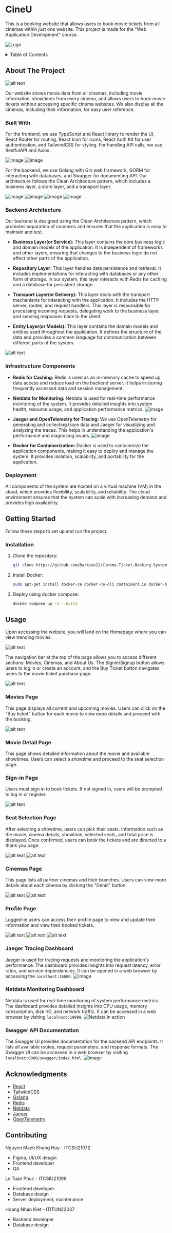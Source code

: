 # CineU

This is a booking website that allows users to book movie tickets from all cinemas within just one website. This project is made for the "Web Application Development" course.

![Logo](https://scontent.fsgn5-12.fna.fbcdn.net/v/t39.30808-6/448510917_4518499311707564_6026758865277843418_n.jpg?_nc_cat=103&ccb=1-7&_nc_sid=5f2048&_nc_ohc=iZl5UpbiNVYQ7kNvgGcXKsM&_nc_ht=scontent.fsgn5-12.fna&oh=00_AYDgB8k6AIibY5Y_uAs8cG6nCjSc1-HAXqt4tOa8dqmQJQ&oe=667623AF)

<details>
  <summary>Table of Contents</summary>
  <ol>
    <li>
      <a href="#about-the-project">About The Project</a>
      <ul>
        <li><a href="#built-with">Built With</a></li>
      </ul>
    </li>
    <li>
      <a href="#getting-started">Getting Started</a>
      <ul>
        <li><a href="#installation">Installation</a></li>
      </ul>
    </li>
    <li><a href="#usage">Usage</a></li>
    <li><a href="#contributing">Contributing</a></li>
    <li><a href="#acknowledgments">Acknowledgments</a></li>
  </ol>
</details>

## About The Project
![alt text](./readme%20images/image.png)

Our website shows movie data from all cinemas, including movie information, showtimes from every cinema, and allows users to book movie tickets without accessing specific cinema websites. We also display all the cinemas, including their information, for easy user reference.

### Built With

For the frontend, we use TypeScript and React library to render the UI, React Router for routing, React Icon for icons, React Auth Kit for user authentication, and TailwindCSS for styling. For handling API calls, we use RestfulAPI and Axios.

![image](https://images.viblo.asia/7be53157-271e-4a02-81ef-1bd05ce05832.png)
![image](https://encrypted-tbn0.gstatic.com/images?q=tbn:ANd9GcTiEyK3Fikb7awfCerGVez2BuNDdXhLUPCQ6g&s)

For the backend, we use Golang with Gin web framework, GORM for interacting with databases, and Swagger for documenting API. Our architecture follows the Clean Architecture pattern, which includes a business layer, a store layer, and a transport layer.

![image](https://upload.wikimedia.org/wikipedia/commons/thumb/0/05/Go_Logo_Blue.svg/1200px-Go_Logo_Blue.svg.png)
![image](https://media.dev.to/cdn-cgi/image/width=1000,height=420,fit=cover,gravity=auto,format=auto/https%3A%2F%2Fdev-to-uploads.s3.amazonaws.com%2Fuploads%2Farticles%2Fd8fqe6e9wdeigfxk2hsw.png)
![image](https://avatars.githubusercontent.com/u/15127678?v=4)
![image](https://mevn-public.s3-ap-southeast-1.amazonaws.com/marketenterprise.vn/wp-images/2020/06/15173803/BLog_Swagger_V21-2.png)
### Backend Architecture

Our backend is designed using the Clean Architecture pattern, which promotes separation of concerns and ensures that the application is easy to maintain and test.

- **Business Layer(or Service):** This layer contains the core business logic and domain models of the application. It is independent of frameworks and other layers, ensuring that changes to the business logic do not affect other parts of the application.

- **Repository Layer:** This layer handles data persistence and retrieval. It includes implementations for interacting with databases or any other form of storage. In our system, this layer interacts with Redis for caching and a database for persistent storage.

- **Transport Layer(or Delivery):** This layer deals with the transport mechanisms for interacting with the application. It includes the HTTP server, routes, and request handlers. This layer is responsible for processing incoming requests, delegating work to the business layer, and sending responses back to the client.

- **Entity Layer(or Models):** This layer contains the domain models and entities used throughout the application. It defines the structure of the data and provides a common language for communication between different parts of the system.

![alt text](./readme%20images/image-15.png)
### Infrastructure Components

- **Redis for Caching:** Redis is used as an in-memory cache to speed up data access and reduce load on the backend server. It helps in storing frequently accessed data and session management.

- **Netdata for Monitoring:** Netdata is used for real-time performance monitoring of the system. It provides detailed insights into system health, resource usage, and application performance metrics.
![image](https://www.netdata.cloud/img/netdata-logo.svg)
- **Jaeger and OpenTelemetry for Tracing:** We use OpenTelemetry for generating and collecting trace data and Jaeger for visualizing and analyzing the traces. This helps in understanding the application's performance and diagnosing issues.
![image](https://www.jaegertracing.io/img/jaeger-logo.png)
- **Docker for Containerization:** Docker is used to containerize the application components, making it easy to deploy and manage the system. It provides isolation, scalability, and portability for the application.

### Deployment

All components of the system are hosted on a virtual machine (VM) in the cloud, which provides flexibility, scalability, and reliability. The cloud environment ensures that the system can scale with increasing demand and provides high availability.

## Getting Started

Follow these steps to set up and run the project.

### Installation

1. Clone the repository:
    ```sh
    git clone https://github.com/Darkiee12/Cinema-Ticket-Booking-System-WAD.git
    ```
2. Install Docker:
    ```sh
    sudo apt-get install docker-ce docker-ce-cli containerd.io docker-buildx-plugin docker-compose-plugin
    ```
3. Deploy using docker compose:
    ```sh
    docker compose up -d --build
    ```

## Usage

Upon accessing the website, you will land on the Homepage where you can view trending movies.

![alt text](./readme%20images/image-1.png)

The navigation bar at the top of the page allows you to access different sections: Movies, Cinemas, and About Us. The Signin/Signup button allows users to log in or create an account, and the Buy Ticket button navigates users to the movie ticket purchase page.

![alt text](./readme%20images/image-2.png)

### Movies Page
This page displays all current and upcoming movies. Users can click on the "Buy ticket" button for each movie to view more details and proceed with the booking.

![alt text](./readme%20images/image-3.png)

### Movie Detail Page
This page shows detailed information about the movie and available showtimes. Users can select a showtime and proceed to the seat selection page.

### Sign-in Page
Users must sign in to book tickets. If not signed in, users will be prompted to log in or register.

![alt text](./readme%20images/image-8.png)

### Seat Selection Page
After selecting a showtime, users can pick their seats. Information such as the movie, cinema details, showtime, selected seats, and total price is displayed. Once confirmed, users can book the tickets and are directed to a thank you page.

![alt text](./readme%20images/image-9.png)
![alt text](./readme%20images/image-10.png)

### Cinemas Page
This page lists all partner cinemas and their branches. Users can view more details about each cinema by clicking the "Detail" button.

![alt text](./readme%20images/image-11.png)
![alt text](./readme%20images/image-12.png)

### Profile Page
Logged-in users can access their profile page to view and update their information and view their booked tickets.

![alt text](./readme%20images/image-4.png)
![alt text](./readme%20images/image-5.png)
![alt text](./readme%20images/image-7.png)

### Jaeger Tracing Dashboard
Jaeger is used for tracing requests and monitoring the application's performance. The dashboard provides insights into request latency, error rates, and service dependencies. It can be opened in a web browser by accessing the `localhost:16686`.
![image](https://www.jaegertracing.io/img/traces-ss.png)
### Netdata Monitoring Dashboard
Netdata is used for real-time monitoring of system performance metrics. The dashboard provides detailed insights into CPU usage, memory consumption, disk I/O, and network traffic. It can be accessed in a web browser by visiting `localhost:19999`.
![Netdata in action](https://user-images.githubusercontent.com/1153921/113440964-449c2180-93a2-11eb-9664-663afa1257a8.gif)
### Swagger API Documentation
The Swagger UI provides documentation for the backend API endpoints. It lists all available routes, request parameters, and response formats. The Swagger UI can be accessed in a web browser by visiting `localhost:8080/swagger/index.html`.
![image](./readme%20images/image-14.png)
## Acknowledgments

- [React](https://reactjs.org/)
- [TailwindCSS](https://tailwindcss.com/)
- [Golang](https://golang.org/)
- [Redis](https://redis.io/)
- [Netdata](https://www.netdata.cloud/)
- [Jaeger](https://www.jaegertracing.io/)
- [OpenTelemetry](https://opentelemetry.io/)

## Contributing

Nguyen Mach Khang Huy - ITCSU21072
* Figma, UI/UX desgin
* Frontend developer
* QA

Le Tuan Phuc - ITCSIU21096
* Frontend developer
* Database design
* Server deployment, maintenance

Hoang Nhan Kiet - ITITUN22037
* Backend developer
* Database design
